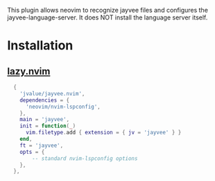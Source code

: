 This plugin allows neovim to recognize jayvee files and configures the jayvee-language-server. It does NOT install the language server itself.

# Installation
## [lazy.nvim](https://github.com/folke/lazy.nvim)
```lua
  {
    'jvalue/jayvee.nvim',
    dependencies = {
      'neovim/nvim-lspconfig',
    },
    main = 'jayvee',
    init = function(_)
      vim.filetype.add { extension = { jv = 'jayvee' } }
    end,
    ft = 'jayvee',
    opts = {
        -- standard nvim-lspconfig options
    },
  },

```
